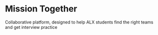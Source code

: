 # Mission Together

Collaborative platform, designed to help ALX students find the right teams and get interview practice
